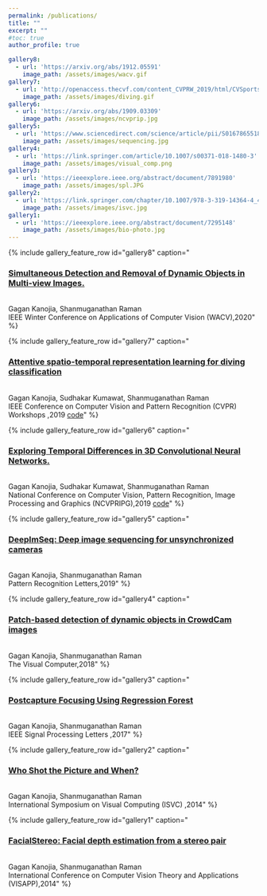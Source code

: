 ```yaml
---
permalink: /publications/
title: ""
excerpt: ""
#toc: true
author_profile: true

gallery8:
  - url: 'https://arxiv.org/abs/1912.05591'
    image_path: /assets/images/wacv.gif
gallery7:
  - url: 'http://openaccess.thecvf.com/content_CVPRW_2019/html/CVSports/Kanojia_Attentive_Spatio-Temporal_Representation_Learning_for_Diving_Classification_CVPRW_2019_paper.html'
    image_path: /assets/images/diving.gif
gallery6:
  - url: 'https://arxiv.org/abs/1909.03309'
    image_path: /assets/images/ncvprip.jpg
gallery5:
  - url: 'https://www.sciencedirect.com/science/article/pii/S0167865518309024'
    image_path: /assets/images/sequencing.jpg
gallery4:
  - url: 'https://link.springer.com/article/10.1007/s00371-018-1480-3'
    image_path: /assets/images/visual_comp.png
gallery3:
  - url: 'https://ieeexplore.ieee.org/abstract/document/7891980'
    image_path: /assets/images/spl.JPG
gallery2:
  - url: 'https://link.springer.com/chapter/10.1007/978-3-319-14364-4_42'
    image_path: /assets/images/isvc.jpg
gallery1:
  - url: 'https://ieeexplore.ieee.org/abstract/document/7295148'
    image_path: /assets/images/bio-photo.jpg
---
```


{% include gallery_feature_row id="gallery8" caption="<h3><a href=''>Simultaneous Detection and Removal of Dynamic Objects in Multi-view Images.</a></h3> <br/> Gagan Kanojia, Shanmuganathan Raman<br/>IEEE Winter Conference on Applications of Computer Vision (WACV),2020" %}

{% include gallery_feature_row id="gallery7" caption="<h3><a href='http://openaccess.thecvf.com/content_CVPRW_2019/html/CVSports/Kanojia_Attentive_Spatio-Temporal_Representation_Learning_for_Diving_Classification_CVPRW_2019_paper.html'>Attentive spatio-temporal representation learning for diving classification</a></h3> <br/> Gagan Kanojia, Sudhakar Kumawat, Shanmuganathan Raman<br/>IEEE Conference on Computer Vision and Pattern Recognition (CVPR) Workshops ,2019 [code](https://github.com/GaganKanojia/AttentiveRepLearning_CVPRW19)" %}

{% include gallery_feature_row id="gallery6" caption="<h3><a href='https://arxiv.org/abs/1909.03309'>Exploring Temporal Differences in 3D Convolutional Neural Networks.</a></h3> <br/> Gagan Kanojia, Sudhakar Kumawat, Shanmuganathan Raman<br/>National Conference on Computer Vision, Pattern Recognition, Image Processing and Graphics (NCVPRIPG),2019 [code](https://github.com/GaganKanojia/SSA-ResNet)" %}

{% include gallery_feature_row id="gallery5" caption="<h3><a href='https://www.sciencedirect.com/science/article/pii/S0167865518309024'>DeepImSeq: Deep image sequencing for unsynchronized cameras</a></h3> <br/> Gagan Kanojia, Shanmuganathan Raman<br/>Pattern Recognition Letters,2019" %}

{% include gallery_feature_row id="gallery4" caption="<h3><a href='https://link.springer.com/article/10.1007/s00371-018-1480-3'>Patch-based detection of dynamic objects in CrowdCam images</a></h3> <br/> Gagan Kanojia, Shanmuganathan Raman<br/>The Visual Computer,2018" %}

{% include gallery_feature_row id="gallery3" caption="<h3><a href='https://ieeexplore.ieee.org/abstract/document/7891980'>Postcapture Focusing Using Regression Forest</a></h3> <br/> Gagan Kanojia, Shanmuganathan Raman<br/>IEEE Signal Processing Letters ,2017" %}

{% include gallery_feature_row id="gallery2" caption="<h3><a href='https://link.springer.com/chapter/10.1007/978-3-319-14364-4_42'>Who Shot the Picture and When?</a></h3> <br/> Gagan Kanojia, Shanmuganathan Raman<br/>International Symposium on Visual Computing (ISVC) ,2014" %}

{% include gallery_feature_row id="gallery1" caption="<h3><a href='https://ieeexplore.ieee.org/abstract/document/7295148'>FacialStereo: Facial depth estimation from a stereo pair</a></h3> <br/> Gagan Kanojia, Shanmuganathan Raman<br/>International Conference on Computer Vision Theory and Applications (VISAPP),2014" %}

